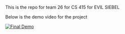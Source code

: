 This is the repo for team 26 for CS 415 for EVIL SIEBEL  

Below is the demo video for the project  

[![Final Demo](https://img.youtube.com/vi/2qgR4HR_2rg/0.jpg)](https://www.youtube.com/watch?v=2qgR4HR_2rg)  
